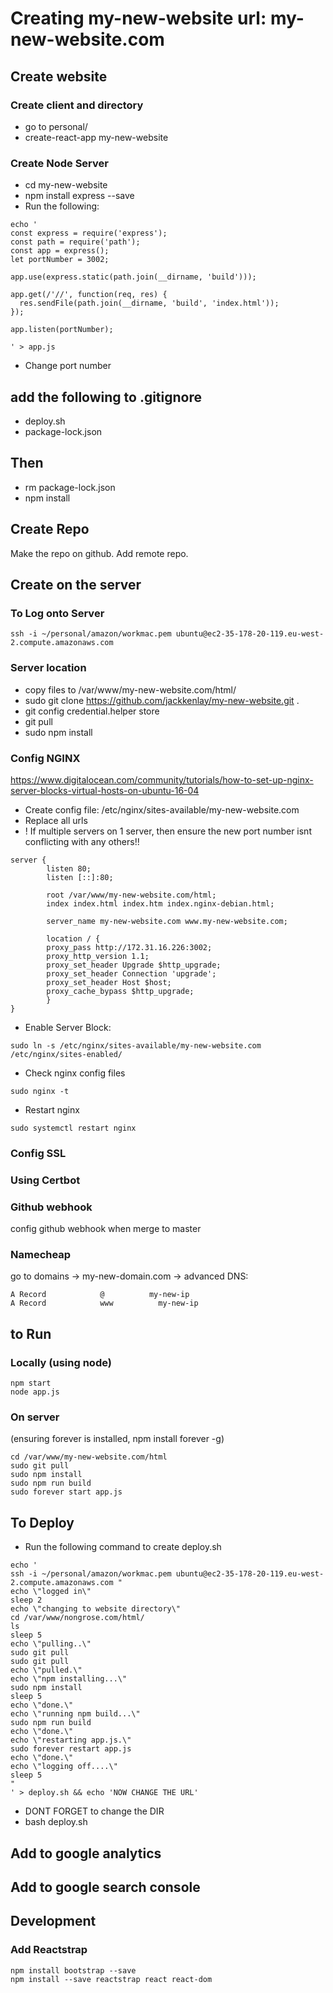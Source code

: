 # Creating my-new-website url: my-new-website.com

## Create website
### Create client and directory
* go to personal/
* create-react-app my-new-website
### Create Node Server
* cd my-new-website
* npm install express --save
* Run the following:
```
echo '
const express = require('express');
const path = require('path');
const app = express();
let portNumber = 3002;

app.use(express.static(path.join(__dirname, 'build')));

app.get(/'//', function(req, res) {
  res.sendFile(path.join(__dirname, 'build', 'index.html'));
});

app.listen(portNumber);

' > app.js
```

* Change port number

## add the following to .gitignore
* deploy.sh
* package-lock.json

## Then
* rm package-lock.json
* npm install

## Create Repo
Make the repo on github. 
Add remote repo.

## Create on the server

### To Log onto Server
```ssh -i ~/personal/amazon/workmac.pem ubuntu@ec2-35-178-20-119.eu-west-2.compute.amazonaws.com```

### Server location
* copy files to /var/www/my-new-website.com/html/
* sudo git clone https://github.com/jackkenlay/my-new-website.git .
* git config credential.helper store
* git pull
* sudo npm install

### Config NGINX
https://www.digitalocean.com/community/tutorials/how-to-set-up-nginx-server-blocks-virtual-hosts-on-ubuntu-16-04
* Create config file: /etc/nginx/sites-available/my-new-website.com
* Replace all urls
* ! If multiple servers on 1 server, then ensure the new port number isnt conflicting with any others!!
```
server {
        listen 80;
        listen [::]:80;

        root /var/www/my-new-website.com/html;
        index index.html index.htm index.nginx-debian.html;

        server_name my-new-website.com www.my-new-website.com;
        
        location / {
        proxy_pass http://172.31.16.226:3002;
        proxy_http_version 1.1;
        proxy_set_header Upgrade $http_upgrade;
        proxy_set_header Connection 'upgrade';
        proxy_set_header Host $host;
        proxy_cache_bypass $http_upgrade;
        }
}
```
* Enable Server Block:
```
sudo ln -s /etc/nginx/sites-available/my-new-website.com /etc/nginx/sites-enabled/
```
* Check nginx config files
```
sudo nginx -t
```
* Restart nginx
```
sudo systemctl restart nginx
```


### Config SSL
### Using Certbot

### Github webhook
config github webhook when merge to master

### Namecheap
go to domains -> my-new-domain.com -> advanced DNS:
```
A Record            @          my-new-ip
A Record            www          my-new-ip
```
## to Run
### Locally (using node)
```
npm start
node app.js
```
### On server
(ensuring forever is installed, npm install forever -g)
```
cd /var/www/my-new-website.com/html
sudo git pull
sudo npm install
sudo npm run build
sudo forever start app.js
```

## To Deploy
* Run the following command to create deploy.sh
```
echo '
ssh -i ~/personal/amazon/workmac.pem ubuntu@ec2-35-178-20-119.eu-west-2.compute.amazonaws.com "
echo \"logged in\"
sleep 2
echo \"changing to website directory\"
cd /var/www/nongrose.com/html/
ls
sleep 5
echo \"pulling..\"
sudo git pull
sudo git pull
echo \"pulled.\"
echo \"npm installing...\"
sudo npm install
sleep 5
echo \"done.\"
echo \"running npm build...\"
sudo npm run build
echo \"done.\"
echo \"restarting app.js.\"
sudo forever restart app.js
echo \"done.\"
echo \"logging off....\"
sleep 5
"
' > deploy.sh && echo 'NOW CHANGE THE URL'
```
* DONT FORGET to change the DIR
* bash deploy.sh
## Add to google analytics
## Add to google search console

## Development

### Add Reactstrap
```
npm install bootstrap --save
npm install --save reactstrap react react-dom
```
